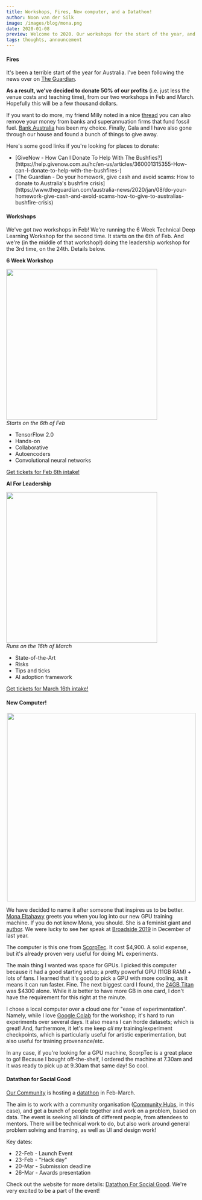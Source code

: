 ```yaml
---
title: Workshops, Fires, New computer, and a Datathon!
author: Noon van der Silk
image: /images/blog/mona.png
date: 2020-01-08
preview: Welcome to 2020. Our workshops for the start of the year, and how we're giving back. And also, our new GPU machine!
tags: thoughts, announcement
---
```


#### Fires

It's been a terrible start of the year for Australia. I've been following the
news over on [The
Guardian](https://www.theguardian.com/australia-news/live/2020/jan/08/nsw-fires-live-updates-victoria-bushfires-south-australia-fire-sa-australian-bushfire-near-me-rfs-cfa-latest-news-wednesday).

**As a result, we've decided to donate 50% of our profits** (i.e. just less
    the venue costs and teaching time), from our two workshops in Feb and
March. Hopefully this will be a few thousand dollars.

If you want to do more, my friend Milly noted in a nice
[thread](https://twitter.com/meelijane/status/1213251935035260928) you can
also remove your money from banks and superannuation firms that fund fossil
fuel. [Bank Australia](https://www.bankaust.com.au/responsible-banking/) has
been my choice.  Finally, Gala and I have also gone through our house and
found a bunch of things to give away. 

Here's some good links if you're looking for places to donate:

<ul class="normal">
<li>[GiveNow - How Can I Donate To Help With The Bushfies?](https://help.givenow.com.au/hc/en-us/articles/360001315355-How-can-I-donate-to-help-with-the-bushfires-)</li>
<li>[The Guardian - Do your homework, give cash and avoid scams: How to donate
to Australia's bushfire
crisis](https://www.theguardian.com/australia-news/2020/jan/08/do-your-homework-give-cash-and-avoid-scams-how-to-give-to-australias-bushfire-crisis)</li>
</ul>


<!--more-->

#### Workshops

We've got _two_ workshops in Feb! We're running the 6 Week Technical Deep
Learning Workshop for the second time. It starts on the 6th of Feb. And we're
(in the middle of that workshop!) doing the leadership workshop for the 3rd
time, on the 24th. Details below.

**6 Week Workshop**

<div class="ws">
  <a href="/6-week-workshop-on-deep-learning.html"><img src="/images/workshop-action-photos/image6_720.jpg" style="width: 400px;" /></a>
  <div>
  <i>Starts on the 6th of Feb</i>

  - TensorFlow 2.0
  - Hands-on
  - Collaborative
  - Autoencoders
  - Convolutional neural networks
  <div class="btn-b">
<a class="btn" href="https://events.humanitix.com.au/braneshop-6-week-technical-deep-learning-workshop-feb">Get tickets for Feb 6th intake!</a> </div>
  </div>
</div>



**AI For Leadership**

<div class="ws">
  <a href="/ai-for-leadership.html"><img src="/images/workshop-action-photos/23-sept-leadership-small.jpg" style="width: 400px;" /></a>
  <div>
  <i>Runs on the 16th of March</i>

  - State-of-the-Art
  - Risks
  - Tips and ticks
  - AI adoption framework
  <div class="btn-b">
<a class="btn" href="https://events.humanitix.com.au/braneshop-ai-for-leadership-march">Get tickets for March 16th intake!</a> </div>
  </div>
</div>


#### New Computer!

<center><img src="/images/blog/mona.png" style="width: 500px" /></center>

We have decided to name it after someone that inspires us to be better. [Mona
Eltahawy](https://twitter.com/monaeltahawy) greets you when you log into our
new GPU training machine. If you do not know Mona, you should. She is a
feminist giant and [author](https://en.wikipedia.org/wiki/Mona_Eltahawy#Bibliography). We were
lucky to see her speak at [Broadside 2019](/posts/Broadside-Debrief.html) in December of last year. 

The computer is this one from
[ScorpTec](https://www.scorptec.com.au/product/Ready-to-Run-PCs/Gaming-PC/77756-SS-TEMPEST2080TI-2). 
It cost $4,900. A solid expense, but it's already proven very useful for doing ML experiments.

The main thing I wanted was space for GPUs. I picked this computer because it
had a good starting setup; a pretty powerful GPU (11GB RAM) + lots of fans. I
learned that it's good to pick a GPU with more cooling, as it means it can run
faster. Fine. The next biggest card I found, the [24GB
Titan](https://www.scorptec.com.au/product/Graphics-Cards/NVIDIA/76038-900-1G150-2500-000)
was $4300 alone. While it _is_ better to have more GB in one card, I don't
have the requirement for this right at the minute.

I chose a local computer over a cloud one for "ease of experimentation".
Namely, while I love [Google Colab](https://colab.research.google.com/) for
the workshop; it's hard to run experiments over several days. It also means I
can horde datasets; which is great! And, furthermore, it let's me keep _all_
my training/experiment checkpoints, which is particularly useful for artistic
experimentation, but also useful for training provenance/etc.

In any case, if you're looking for a GPU machine, ScorpTec is a great place to
go! Because I bought off-the-shelf, I ordered the machine at 7.30am and it was
ready to pick up at 9.30am that same day! So cool.


#### Datathon for Social Good

[Our Community](https://www.ourcommunity.com.au/) is hosting a
[datathon](https://www.ourcommunity.com.au/datathon) in Feb-March. 

The aim is to
work with a community organisation ([Community Hubs](http://www.communityhubs.org.au/), in this case),
and get a bunch of people together and work on a problem, based on data. The
event is seeking all kinds of different people, from attendees to mentors.
There will be technical work to do, but also work around general problem
solving and framing, as well as UI and design work!

Key dates:

- 22-Feb - Launch Event
- 23-Feb - "Hack day"
- 20-Mar - Submission deadline
- 26-Mar - Awards presentation

Check out the website for more details: [Datathon For Social
Good](https://www.ourcommunity.com.au/datathon).  We're very excited to be a
part of the event!
